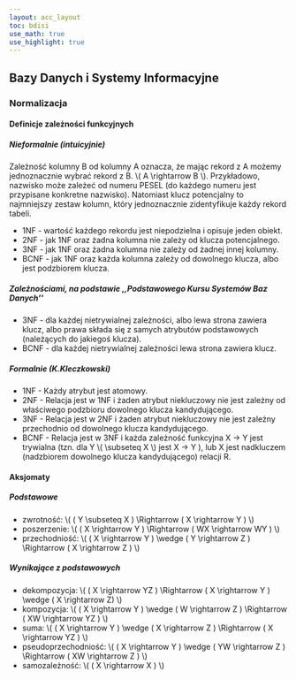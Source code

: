 ```yaml
---
layout: acc_layout
toc: bdisi
use_math: true
use_highlight: true
---
```


Bazy Danych i Systemy Informacyjne
---

### Normalizacja

#### Definicje zależności funkcyjnych

##### Nieformalnie (intuicyjnie)
Zależność kolumny B od kolumny A oznacza, że mając rekord z A możemy jednoznacznie wybrać rekord z B. \\(  A \rightarrow B  \\). Przykładowo, nazwisko może zależeć od numeru PESEL (do każdego numeru jest przypisane konkretne nazwisko). Natomiast klucz potencjalny to najmniejszy zestaw kolumn, który jednoznacznie zidentyfikuje każdy rekord tabeli.  
* 1NF - wartość każdego rekordu jest niepodzielna i opisuje jeden obiekt. 
* 2NF - jak 1NF oraz żadna kolumna nie zależy od klucza potencjalnego. 
* 3NF - jak 1NF oraz żadna kolumna nie zależy od żadnej innej kolumny. 
* BCNF - jak 1NF oraz każda kolumna zależy od dowolnego klucza, albo jest podzbiorem klucza.

##### Zależnościami, na podstawie ,,Podstawowego Kursu Systemów Baz Danych''
* 3NF - dla każdej nietrywialnej zależności, albo lewa strona zawiera klucz, albo prawa składa się z samych atrybutów podstawowych (należących do jakiegoś klucza). 
* BCNF - dla każdej nietrywialnej zależności lewa strona zawiera klucz.

##### Formalnie (K.Kleczkowski)
* 1NF - Każdy atrybut jest atomowy. 
* 2NF - Relacja jest w 1NF i żaden atrybut niekluczowy nie jest zależny od właściwego podzbioru dowolnego klucza
kandydującego. 
* 3NF - Relacja jest w 2NF i żaden atrybut niekluczowy nie jest zależny przechodnio od dowolnego klucza kandydującego. 
* BCNF - Relacja jest w 3NF i każda zależność funkcyjna X -> Y jest trywialna (tzn. dla Y \\(  \subseteq X  \\) jest X  -> Y ), lub X jest nadkluczem (nadzbiorem dowolnego klucza kandydującego) relacji R.

#### Aksjomaty

##### Podstawowe

* zwrotność:
\\(  ( Y \subseteq X )
\Rightarrow
( X \rightarrow Y )  \\)
* poszerzenie:
\\(  ( X \rightarrow Y )
\Rightarrow
( WX \rightarrow WY )  \\)
* przechodniość:
\\(  ( X \rightarrow Y ) \wedge ( Y \rightarrow Z )
\Rightarrow
( X \rightarrow Z )  \\)  

##### Wynikające z podstawowych

* dekompozycja:
\\(  ( X \rightarrow YZ )
\Rightarrow
( X \rightarrow Y ) \wedge ( X \rightarrow Z)  \\)
* kompozycja:
\\(  ( X \rightarrow Y ) \wedge ( W \rightarrow Z )
\Rightarrow
( XW \rightarrow YZ )  \\)
* suma:
\\(  ( X \rightarrow Y ) \wedge ( X \rightarrow Z )
\Rightarrow
( X \rightarrow YZ )  \\)  
* pseudoprzechodniość:
\\(  ( X \rightarrow Y ) \wedge ( YW \rightarrow Z )
\Rightarrow
( XW \rightarrow Z )  \\)  
* samozależność:
\\(  ( X \rightarrow X )  \\) 
 
